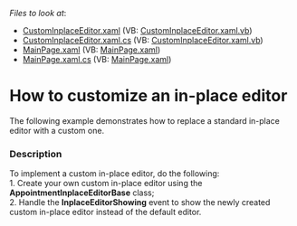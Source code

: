 <!-- default file list -->
*Files to look at*:

* [CustomInplaceEditor.xaml](./CS/SilverlightApplication1/CustomInplaceEditor.xaml) (VB: [CustomInplaceEditor.xaml.vb](./VB/SilverlightApplication1/CustomInplaceEditor.xaml.vb))
* [CustomInplaceEditor.xaml.cs](./CS/SilverlightApplication1/CustomInplaceEditor.xaml.cs) (VB: [CustomInplaceEditor.xaml.vb](./VB/SilverlightApplication1/CustomInplaceEditor.xaml.vb))
* [MainPage.xaml](./CS/SilverlightApplication1/MainPage.xaml) (VB: [MainPage.xaml](./VB/SilverlightApplication1/MainPage.xaml))
* [MainPage.xaml.cs](./CS/SilverlightApplication1/MainPage.xaml.cs) (VB: [MainPage.xaml](./VB/SilverlightApplication1/MainPage.xaml))
<!-- default file list end -->
# How to customize an in-place editor


<p>The following example demonstrates how to replace a standard in-place editor with a custom one.</p>


<h3>Description</h3>

<p>To implement a custom in-place editor, do the following: <br /> 1. Create your own custom in-place editor using the <strong>AppointmentInplaceEditorBase</strong> class; <br /> 2. Handle the <strong>InplaceEditorShowing</strong> event to show the newly created custom in-place editor instead of the default editor.</p>

<br/>


